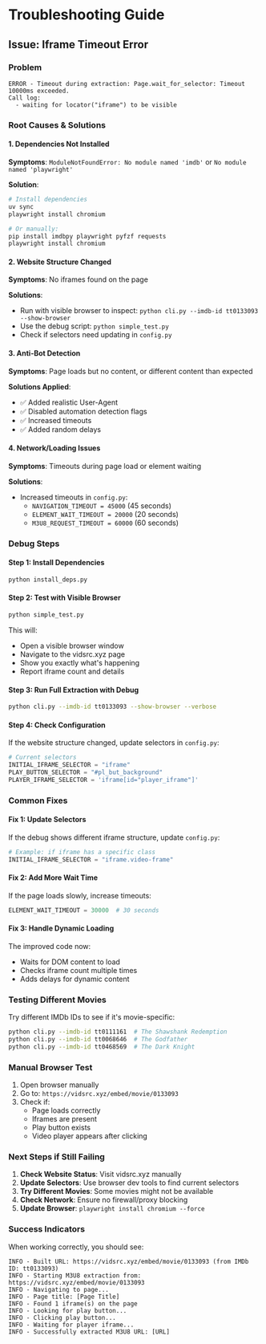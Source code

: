 # Troubleshooting Guide

## Issue: Iframe Timeout Error

### Problem
```
ERROR - Timeout during extraction: Page.wait_for_selector: Timeout 10000ms exceeded.
Call log:
  - waiting for locator("iframe") to be visible
```

### Root Causes & Solutions

#### 1. **Dependencies Not Installed**
**Symptoms**: `ModuleNotFoundError: No module named 'imdb'` or `No module named 'playwright'`

**Solution**:
```bash
# Install dependencies
uv sync
playwright install chromium

# Or manually:
pip install imdbpy playwright pyfzf requests
playwright install chromium
```

#### 2. **Website Structure Changed**
**Symptoms**: No iframes found on the page

**Solutions**:
- Run with visible browser to inspect: `python cli.py --imdb-id tt0133093 --show-browser`
- Use the debug script: `python simple_test.py`
- Check if selectors need updating in `config.py`

#### 3. **Anti-Bot Detection**
**Symptoms**: Page loads but no content, or different content than expected

**Solutions Applied**:
- ✅ Added realistic User-Agent
- ✅ Disabled automation detection flags
- ✅ Increased timeouts
- ✅ Added random delays

#### 4. **Network/Loading Issues**
**Symptoms**: Timeouts during page load or element waiting

**Solutions**:
- Increased timeouts in `config.py`:
  - `NAVIGATION_TIMEOUT = 45000` (45 seconds)
  - `ELEMENT_WAIT_TIMEOUT = 20000` (20 seconds)
  - `M3U8_REQUEST_TIMEOUT = 60000` (60 seconds)

### Debug Steps

#### Step 1: Install Dependencies
```bash
python install_deps.py
```

#### Step 2: Test with Visible Browser
```bash
python simple_test.py
```
This will:
- Open a visible browser window
- Navigate to the vidsrc.xyz page
- Show you exactly what's happening
- Report iframe count and details

#### Step 3: Run Full Extraction with Debug
```bash
python cli.py --imdb-id tt0133093 --show-browser --verbose
```

#### Step 4: Check Configuration
If the website structure changed, update selectors in `config.py`:
```python
# Current selectors
INITIAL_IFRAME_SELECTOR = "iframe"
PLAY_BUTTON_SELECTOR = "#pl_but_background"
PLAYER_IFRAME_SELECTOR = 'iframe[id="player_iframe"]'
```

### Common Fixes

#### Fix 1: Update Selectors
If the debug shows different iframe structure, update `config.py`:
```python
# Example: if iframe has a specific class
INITIAL_IFRAME_SELECTOR = "iframe.video-frame"
```

#### Fix 2: Add More Wait Time
If the page loads slowly, increase timeouts:
```python
ELEMENT_WAIT_TIMEOUT = 30000  # 30 seconds
```

#### Fix 3: Handle Dynamic Loading
The improved code now:
- Waits for DOM content to load
- Checks iframe count multiple times
- Adds delays for dynamic content

### Testing Different Movies

Try different IMDb IDs to see if it's movie-specific:
```bash
python cli.py --imdb-id tt0111161  # The Shawshank Redemption
python cli.py --imdb-id tt0068646  # The Godfather
python cli.py --imdb-id tt0468569  # The Dark Knight
```

### Manual Browser Test

1. Open browser manually
2. Go to: `https://vidsrc.xyz/embed/movie/0133093`
3. Check if:
   - Page loads correctly
   - Iframes are present
   - Play button exists
   - Video player appears after clicking

### Next Steps if Still Failing

1. **Check Website Status**: Visit vidsrc.xyz manually
2. **Update Selectors**: Use browser dev tools to find current selectors
3. **Try Different Movies**: Some movies might not be available
4. **Check Network**: Ensure no firewall/proxy blocking
5. **Update Browser**: `playwright install chromium --force`

### Success Indicators

When working correctly, you should see:
```
INFO - Built URL: https://vidsrc.xyz/embed/movie/0133093 (from IMDb ID: tt0133093)
INFO - Starting M3U8 extraction from: https://vidsrc.xyz/embed/movie/0133093
INFO - Navigating to page...
INFO - Page title: [Page Title]
INFO - Found 1 iframe(s) on the page
INFO - Looking for play button...
INFO - Clicking play button...
INFO - Waiting for player iframe...
INFO - Successfully extracted M3U8 URL: [URL]
```
